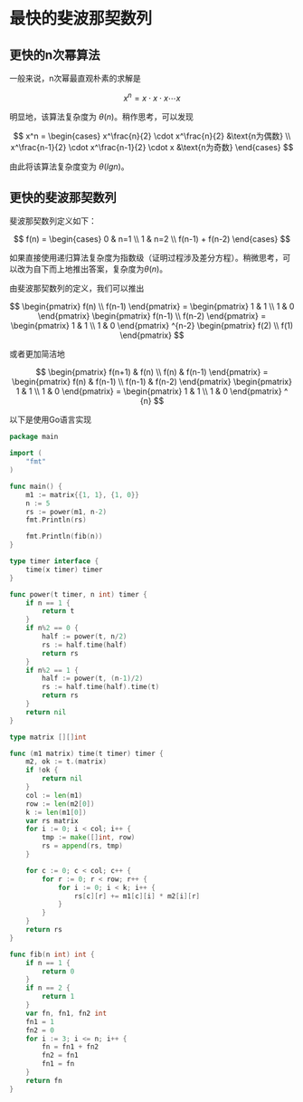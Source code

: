 # 最快的斐波那契数列

## 更快的n次幂算法

一般来说，n次幂最直观朴素的求解是

$$
x^n = x\cdot x\cdot x \cdots x
$$

明显地，该算法复杂度为 $\theta (n)$。稍作思考，可以发现

$$
x^n = \begin{cases}
    x^\frac{n}{2} \cdot x^\frac{n}{2} &\text{n为偶数} \\
    x^\frac{n-1}{2} \cdot x^\frac{n-1}{2} \cdot x &\text{n为奇数}
\end{cases}
$$

由此将该算法复杂度变为 $\theta (lgn)$。

## 更快的斐波那契数列

斐波那契数列定义如下：

$$
f(n) = \begin{cases}
    0 & n=1 \\
    1 & n=2 \\
    f(n-1) + f(n-2)
\end{cases}
$$

如果直接使用递归算法复杂度为指数级（证明过程涉及差分方程）。稍微思考，可以改为自下而上地推出答案，复杂度为$\theta (n)$。

由斐波那契数列的定义，我们可以推出

$$
\begin{pmatrix}
    f(n) \\
    f(n-1)
\end{pmatrix} = \begin{pmatrix}
    1 & 1 \\
    1 & 0
\end{pmatrix} \begin{pmatrix}
    f(n-1) \\
    f(n-2)
\end{pmatrix} = \begin{pmatrix}
    1 & 1 \\
    1 & 0
\end{pmatrix} ^{n-2} \begin{pmatrix}
    f(2) \\
    f(1)
\end{pmatrix}
$$

或者更加简洁地

$$
\begin{pmatrix}
    f(n+1) & f(n) \\
    f(n) & f(n-1)
\end{pmatrix} = \begin{pmatrix}
    f(n) & f(n-1) \\
    f(n-1) & f(n-2)
\end{pmatrix} \begin{pmatrix}
    1 & 1 \\
    1 & 0
\end{pmatrix} = \begin{pmatrix}
    1 & 1 \\
    1 & 0
\end{pmatrix} ^ {n}
$$

以下是使用Go语言实现

```go
package main

import (
    "fmt"
)

func main() {
    m1 := matrix{{1, 1}, {1, 0}}
    n := 5
    rs := power(m1, n-2)
    fmt.Println(rs)

    fmt.Println(fib(n))
}

type timer interface {
    time(x timer) timer
}

func power(t timer, n int) timer {
    if n == 1 {
        return t
    }
    if n%2 == 0 {
        half := power(t, n/2)
        rs := half.time(half)
        return rs
    }
    if n%2 == 1 {
        half := power(t, (n-1)/2)
        rs := half.time(half).time(t)
        return rs
    }
    return nil
}

type matrix [][]int

func (m1 matrix) time(t timer) timer {
    m2, ok := t.(matrix)
    if !ok {
        return nil
    }
    col := len(m1)
    row := len(m2[0])
    k := len(m1[0])
    var rs matrix
    for i := 0; i < col; i++ {
        tmp := make([]int, row)
        rs = append(rs, tmp)
    }

    for c := 0; c < col; c++ {
        for r := 0; r < row; r++ {
            for i := 0; i < k; i++ {
                rs[c][r] += m1[c][i] * m2[i][r]
            }
        }
    }
    return rs
}

func fib(n int) int {
    if n == 1 {
        return 0
    }
    if n == 2 {
        return 1
    }
    var fn, fn1, fn2 int
    fn1 = 1
    fn2 = 0
    for i := 3; i <= n; i++ {
        fn = fn1 + fn2
        fn2 = fn1
        fn1 = fn
    }
    return fn
}
```
